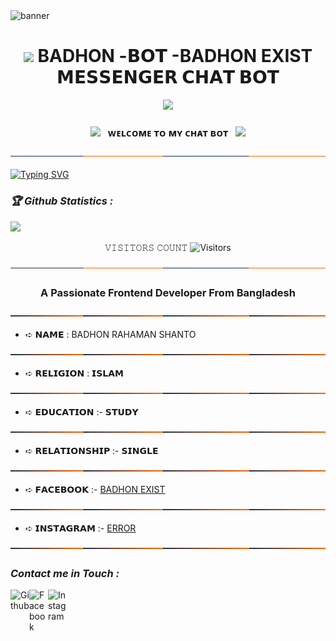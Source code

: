 <img src="[https://imgur.com/a/gQiHri5]()" alt="banner">
<h1 align="center"><img src="./dashboard/images/logo-non-bg.png" width="22px"> BADHON -𝗕𝗢𝗧 -BADHON EXIST 𝗠𝗘𝗦𝗦𝗘𝗡𝗚𝗘𝗥 𝗖𝗛𝗔𝗧 𝗕𝗢𝗧</h1>
<!-- Github README -->

<p align="center"><img src="https://img.shields.io/badge/I Am BADHON %20BANGLADESHI- NOOB PROGRAMMER-green?colorA=%23ff0000&colorB=%23017e40&style=flat-square">

</i></b></h3>
<h3 align="center">
  <img src="https://emoji.discord.st/emojis/768b108d-274f-4f44-a634-8477b16efce7.gif" width="25">
  &nbsp; ᴡᴇʟᴄᴏᴍᴇ ᴛᴏ ᴍʏ ᴄʜᴀᴛ ʙᴏᴛ &nbsp;
  <img src="https://emoji.discord.st/emojis/768b108d-274f-4f44-a634-8477b16efce7.gif" width="25">
</h3>
<img align="center" alt="line" src="https://github.com/DalpatRathore/dalpatrathore/blob/main/assets/images/line-1.svg">



[![Typing SVG](https://readme-typing-svg.herokuapp.com?color=%23F70B10&size=27&lines=𝙸+𝙰𝙼+𝙸𝙽𝙽𝙾𝙲𝙴𝙽𝚃+𝙱𝙾𝚈;+𝙸𝚃'𝚜+𝙽𝙾𝚃+𝙹𝚄𝚂𝚃+𝙰+𝙽𝙰𝙼𝙴+𝙱𝚁𝙾;𝙸𝚃'R+A+𝙱𝚁𝙰𝙽𝙳;𝚃𝙷𝙰𝙽𝙺+𝚈𝙾𝚄+𝙴𝚅𝙴𝚁𝚈𝙾𝙽𝙴;𝙻𝙾𝚅e+𝚄+𝙰𝙻𝙻+𝙵𝚁𝙸𝙴𝙽𝙳𝚂)](https://git.io/typing-svg)


<h3><b><i>🏆 Github Statistics :</i></b></h3>
<a href="https://github.com/BAYJID-404-BOYZ"><img width=550 src="https://github-profile-trophy.vercel.app/?username=𝐌𝐎𝐇𝐀𝐌𝐌𝐀𝐃 𝐁𝐀𝐘𝐉𝐈𝐃&theme=dracula&no-frame=true&title=Followers,Stars,Commit,Repository,Issues"/></a>

</p>
<p align="center"> 
 𝚅𝙸𝚂𝙸𝚃𝙾𝚁𝚂 𝙲𝙾𝚄𝙽𝚃
 <img src="https://profile-counter.glitch.me/BAYJID-404-BOYA /count.svg" alt="Visitors">
</p>

<img align="center" alt="line" src="https://github.com/DalpatRathore/dalpatrathore/blob/main/assets/images/line-1.svg">

<h3 align="center">A Passionate Frontend Developer From Bangladesh</h3>

<img align="center" alt="line" src="https://github.com/DalpatRathore/dalpatrathore/blob/main/assets/images/line-2.svg">

- ➪ 𝗡𝗔𝗠𝗘      : BADHON RAHAMAN SHANTO

<img align="center" alt="line" src="https://github.com/DalpatRathore/dalpatrathore/blob/main/assets/images/line-2.svg">

- ➪  𝗥𝗘𝗟𝗜𝗚𝗜𝗢𝗡   : 𝗜𝗦𝗟𝗔𝗠

<img align="center" alt="line" src="https://github.com/DalpatRathore/dalpatrathore/blob/main/assets/images/line-2.svg">

- ➪ 𝗘𝗗𝗨𝗖𝗔𝗧𝗜𝗢𝗡 :- 𝗦𝗧𝗨𝗗𝗬

<img align="center" alt="line" src="https://github.com/DalpatRathore/dalpatrathore/blob/main/assets/images/line-2.svg">

- ➪ 𝗥𝗘𝗟𝗔𝗧𝗜𝗢𝗡𝗦𝗛𝗜𝗣 :- 𝗦𝗜𝗡𝗚𝗟𝗘

<img align="center" alt="line" src="https://github.com/DalpatRathore/dalpatrathore/blob/main/assets/images/line-2.svg">

- ➪ 𝗙𝗔𝗖𝗘𝗕𝗢𝗢𝗞 :- [BADHON EXIST](https://www.facebook.com/61557409693409)

<img align="center" alt="line" src="https://github.com/DalpatRathore/dalpatrathore/blob/main/assets/images/line-2.svg">

- ➪ 𝗜𝗡𝗦𝗧𝗔𝗚𝗥𝗔𝗠 :- [ERROR](error)

<img align="center" alt="line" src="https://github.com/DalpatRathore/dalpatrathore/blob/main/assets/images/line-2.svg">

<h3><b><i> Contact me in Touch :</i></b></h3>
<a href="https://github.com/BAYJID-901-SAXX"><img align="left" title="Github" alt="Github" width="30px" src="https://cdn.jsdelivr.net/npm/simple-icons@3.0.1/icons/github.svg" /></a>
<a href="https://fb.com/61557409693409"><img align="left" title="Facebook" alt="Facebook" width="30px" src="https://raw.githubusercontent.com/rahuldkjain/github-profile-readme-generator/master/src/images/icons/Social/facebook.svg" /></a>
<a href="https://www.instagram.com/mr_bayjid120"><img align="left" title="Instagram" alt="Instagram" width="30px" src="https://raw.githubusercontent.com/rahuldkjain/github-profile-readme-generator/master/src/images/icons/Social/instagram.svg" /></a>
